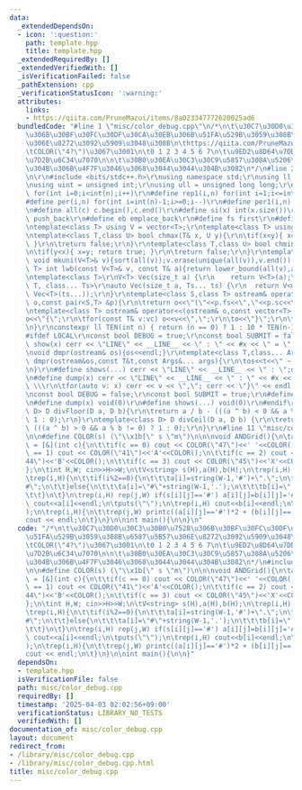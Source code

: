 ```yaml
---
data:
  _extendedDependsOn:
  - icon: ':question:'
    path: template.hpp
    title: template.hpp
  _extendedRequiredBy: []
  _extendedVerifiedWith: []
  _isVerificationFailed: false
  _pathExtension: cpp
  _verificationStatusIcon: ':warning:'
  attributes:
    links:
    - https://qiita.com/PruneMazui/items/8a023347772620025ad6
  bundledCode: "#line 1 \"misc/color_debug.cpp\"\n/*\n\t\u30C7\u30D0\u30C3\u30B0\u7528\
    \u306B\u30BF\u30FC\u30DF\u30CA\u30EB\u306B\u51FA\u529B\u3059\u308B\u6587\u5B57\
    \u306E\u8272\u3092\u5909\u3048\u308B\n\thttps://qiita.com/PruneMazui/items/8a023347772620025ad6\n\
    \tCOLOR(\"4?\")\u3067\u3001\n\t0 1 2 3 4 5 6 7\n\t\u9ED2\u8D64\u7DD1\u9EC3\u9752\
    \u7D2B\u6C34\u7070\n\n\t\u30B0\u30EA\u30C3\u30C9\u5857\u308A\u5206\u3051\u3068\
    \u304B\u306B\u4F7F\u3046\u3068\u3044\u3044\u304B\u3082\n*/\n#line 2 \"template.hpp\"\
    \n\r\n#include <bits/stdc++.h>\r\nusing namespace std;\r\nusing ll = long long;\r\
    \nusing uint = unsigned int;\r\nusing ull = unsigned long long;\r\n#define rep(i,n)\
    \ for(int i=0;i<int(n);i++)\r\n#define rep1(i,n) for(int i=1;i<=int(n);i++)\r\n\
    #define per(i,n) for(int i=int(n)-1;i>=0;i--)\r\n#define per1(i,n) for(int i=int(n);i>0;i--)\r\
    \n#define all(c) c.begin(),c.end()\r\n#define si(x) int(x.size())\r\n#define pb\
    \ push_back\r\n#define eb emplace_back\r\n#define fs first\r\n#define sc second\r\
    \ntemplate<class T> using V = vector<T>;\r\ntemplate<class T> using VV = vector<vector<T>>;\r\
    \ntemplate<class T,class U> bool chmax(T& x, U y){\r\n\tif(x<y){ x=y; return true;\
    \ }\r\n\treturn false;\r\n}\r\ntemplate<class T,class U> bool chmin(T& x, U y){\r\
    \n\tif(y<x){ x=y; return true; }\r\n\treturn false;\r\n}\r\ntemplate<class T>\
    \ void mkuni(V<T>& v){sort(all(v));v.erase(unique(all(v)),v.end());}\r\ntemplate<class\
    \ T> int lwb(const V<T>& v, const T& a){return lower_bound(all(v),a) - v.begin();}\r\
    \ntemplate<class T>\r\nV<T> Vec(size_t a) {\r\n    return V<T>(a);\r\n}\r\ntemplate<class\
    \ T, class... Ts>\r\nauto Vec(size_t a, Ts... ts) {\r\n  return V<decltype(Vec<T>(ts...))>(a,\
    \ Vec<T>(ts...));\r\n}\r\ntemplate<class S,class T> ostream& operator<<(ostream&\
    \ o,const pair<S,T> &p){\r\n\treturn o<<\"(\"<<p.fs<<\",\"<<p.sc<<\")\";\r\n}\r\
    \ntemplate<class T> ostream& operator<<(ostream& o,const vector<T> &vc){\r\n\t\
    o<<\"{\";\r\n\tfor(const T& v:vc) o<<v<<\",\";\r\n\to<<\"}\";\r\n\treturn o;\r\
    \n}\r\nconstexpr ll TEN(int n) { return (n == 0) ? 1 : 10 * TEN(n-1); }\r\n\r\n\
    #ifdef LOCAL\r\nconst bool DEBUG = true;\r\nconst bool SUBMIT = false;\r\n#define\
    \ show(x) cerr << \"LINE\" << __LINE__ << \" : \" << #x << \" = \" << (x) << endl\r\
    \nvoid dmpr(ostream& os){os<<endl;}\r\ntemplate<class T,class... Args>\r\nvoid\
    \ dmpr(ostream&os,const T&t,const Args&... args){\r\n\tos<<t<<\" ~ \";\r\n\tdmpr(os,args...);\r\
    \n}\r\n#define shows(...) cerr << \"LINE\" << __LINE__ << \" : \";dmpr(cerr,##__VA_ARGS__)\r\
    \n#define dump(x) cerr << \"LINE\" << __LINE__ << \" : \" << #x << \" = {\"; \
    \ \\\r\n\tfor(auto v: x) cerr << v << \",\"; cerr << \"}\" << endl;\r\n#else\r\
    \nconst bool DEBUG = false;\r\nconst bool SUBMIT = true;\r\n#define show(x) void(0)\r\
    \n#define dump(x) void(0)\r\n#define shows(...) void(0)\r\n#endif\r\n\r\ntemplate<class\
    \ D> D divFloor(D a, D b){\r\n\treturn a / b - (((a ^ b) < 0 && a % b != 0) ?\
    \ 1 : 0);\r\n}\r\ntemplate<class D> D divCeil(D a, D b) {\r\n\treturn a / b +\
    \ (((a ^ b) > 0 && a % b != 0) ? 1 : 0);\r\n}\r\n#line 11 \"misc/color_debug.cpp\"\
    \n\n#define COLOR(s) (\"\\x1b[\" s \"m\")\n\n\nvoid ANDGrid(){\n\tauto printc\
    \ = [&](int c){\n\t\tif(c == 0) cout << COLOR(\"47\")<<' '<<COLOR();\n\t\tif(c\
    \ == 1) cout << COLOR(\"41\")<<'A'<<COLOR();\n\t\tif(c == 2) cout << COLOR(\"\
    44\")<<'B'<<COLOR();\n\t\tif(c == 3) cout << COLOR(\"45\")<<'X'<<COLOR();\n\t\
    };\n\tint H,W; cin>>H>>W;\n\tV<string> s(H),a(H),b(H);\n\trep(i,H) cin>>s[i];\n\
    \trep(i,H){\n\t\tif(i%2==0){\n\t\t\ta[i]=string(W-1,'#')+\".\";\n\t\t\tb[i]=string(W-1,'.')+\"\
    #\";\n\t\t}else{\n\t\t\ta[i]=\"#\"+string(W-1,'.');\n\t\t\tb[i]=\".\"+string(W-1,'#');\n\
    \t\t}\n\t}\n\trep(i,H) rep(j,W) if(s[i][j]=='#') a[i][j]=b[i][j]='#';\n\trep(i,H)\
    \ cout<<a[i]<<endl;\n\tputs(\"\");\n\trep(i,H) cout<<b[i]<<endl;\n\tputs(\"\"\
    );\n\trep(i,H){\n\t\trep(j,W) printc((a[i][j]=='#')*2 + (b[i][j]=='#'));\n\t\t\
    cout << endl;\n\t}\n}\n\nint main(){\n\n}\n"
  code: "/*\n\t\u30C7\u30D0\u30C3\u30B0\u7528\u306B\u30BF\u30FC\u30DF\u30CA\u30EB\u306B\
    \u51FA\u529B\u3059\u308B\u6587\u5B57\u306E\u8272\u3092\u5909\u3048\u308B\n\thttps://qiita.com/PruneMazui/items/8a023347772620025ad6\n\
    \tCOLOR(\"4?\")\u3067\u3001\n\t0 1 2 3 4 5 6 7\n\t\u9ED2\u8D64\u7DD1\u9EC3\u9752\
    \u7D2B\u6C34\u7070\n\n\t\u30B0\u30EA\u30C3\u30C9\u5857\u308A\u5206\u3051\u3068\
    \u304B\u306B\u4F7F\u3046\u3068\u3044\u3044\u304B\u3082\n*/\n#include \"../template.hpp\"\
    \n\n#define COLOR(s) (\"\\x1b[\" s \"m\")\n\n\nvoid ANDGrid(){\n\tauto printc\
    \ = [&](int c){\n\t\tif(c == 0) cout << COLOR(\"47\")<<' '<<COLOR();\n\t\tif(c\
    \ == 1) cout << COLOR(\"41\")<<'A'<<COLOR();\n\t\tif(c == 2) cout << COLOR(\"\
    44\")<<'B'<<COLOR();\n\t\tif(c == 3) cout << COLOR(\"45\")<<'X'<<COLOR();\n\t\
    };\n\tint H,W; cin>>H>>W;\n\tV<string> s(H),a(H),b(H);\n\trep(i,H) cin>>s[i];\n\
    \trep(i,H){\n\t\tif(i%2==0){\n\t\t\ta[i]=string(W-1,'#')+\".\";\n\t\t\tb[i]=string(W-1,'.')+\"\
    #\";\n\t\t}else{\n\t\t\ta[i]=\"#\"+string(W-1,'.');\n\t\t\tb[i]=\".\"+string(W-1,'#');\n\
    \t\t}\n\t}\n\trep(i,H) rep(j,W) if(s[i][j]=='#') a[i][j]=b[i][j]='#';\n\trep(i,H)\
    \ cout<<a[i]<<endl;\n\tputs(\"\");\n\trep(i,H) cout<<b[i]<<endl;\n\tputs(\"\"\
    );\n\trep(i,H){\n\t\trep(j,W) printc((a[i][j]=='#')*2 + (b[i][j]=='#'));\n\t\t\
    cout << endl;\n\t}\n}\n\nint main(){\n\n}"
  dependsOn:
  - template.hpp
  isVerificationFile: false
  path: misc/color_debug.cpp
  requiredBy: []
  timestamp: '2025-04-03 02:02:56+09:00'
  verificationStatus: LIBRARY_NO_TESTS
  verifiedWith: []
documentation_of: misc/color_debug.cpp
layout: document
redirect_from:
- /library/misc/color_debug.cpp
- /library/misc/color_debug.cpp.html
title: misc/color_debug.cpp
---
```

